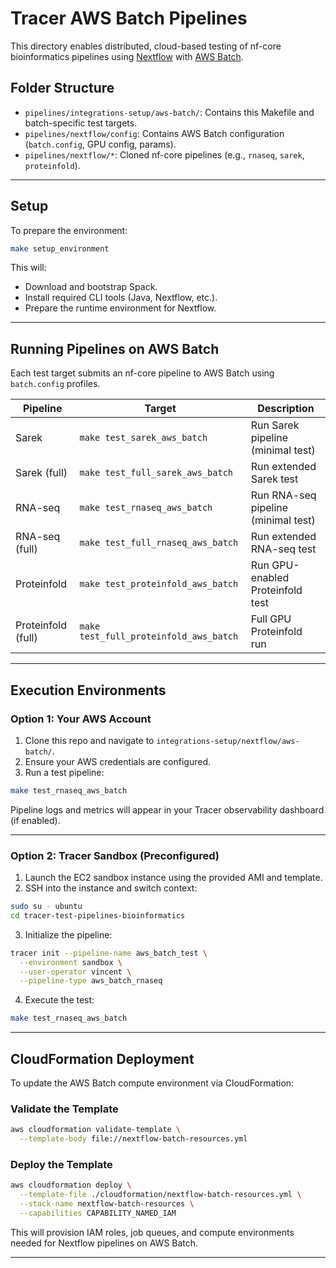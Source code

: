# Tracer AWS Batch Pipelines

This directory enables distributed, cloud-based testing of nf-core bioinformatics pipelines using [Nextflow](https://www.nextflow.io/) with [AWS Batch](https://aws.amazon.com/batch/).

## Folder Structure

- `pipelines/integrations-setup/aws-batch/`: Contains this Makefile and batch-specific test targets.
- `pipelines/nextflow/config`: Contains AWS Batch configuration (`batch.config`, GPU config, params).
- `pipelines/nextflow/*`: Cloned nf-core pipelines (e.g., `rnaseq`, `sarek`, `proteinfold`).

---

## Setup

To prepare the environment:

```bash
make setup_environment
````

This will:

* Download and bootstrap Spack.
* Install required CLI tools (Java, Nextflow, etc.).
* Prepare the runtime environment for Nextflow.

---

## Running Pipelines on AWS Batch

Each test target submits an nf-core pipeline to AWS Batch using `batch.config` profiles.

| Pipeline           | Target                                 | Description                         |
| ------------------ | -------------------------------------- | ----------------------------------- |
| Sarek              | `make test_sarek_aws_batch`            | Run Sarek pipeline (minimal test)   |
| Sarek (full)       | `make test_full_sarek_aws_batch`       | Run extended Sarek test             |
| RNA-seq            | `make test_rnaseq_aws_batch`           | Run RNA-seq pipeline (minimal test) |
| RNA-seq (full)     | `make test_full_rnaseq_aws_batch`      | Run extended RNA-seq test           |
| Proteinfold        | `make test_proteinfold_aws_batch`      | Run GPU-enabled Proteinfold test    |
| Proteinfold (full) | `make test_full_proteinfold_aws_batch` | Full GPU Proteinfold run            |

---

## Execution Environments

### Option 1: Your AWS Account

1. Clone this repo and navigate to `integrations-setup/nextflow/aws-batch/`.
2. Ensure your AWS credentials are configured.
3. Run a test pipeline:

```bash
make test_rnaseq_aws_batch
```

Pipeline logs and metrics will appear in your Tracer observability dashboard (if enabled).

---

### Option 2: Tracer Sandbox (Preconfigured)

1. Launch the EC2 sandbox instance using the provided AMI and template.
2. SSH into the instance and switch context:

```bash
sudo su - ubuntu
cd tracer-test-pipelines-bioinformatics
```

3. Initialize the pipeline:

```bash
tracer init --pipeline-name aws_batch_test \
  --environment sandbox \
  --user-operator vincent \
  --pipeline-type aws_batch_rnaseq
```

4. Execute the test:

```bash
make test_rnaseq_aws_batch
```

---

## CloudFormation Deployment

To update the AWS Batch compute environment via CloudFormation:

### Validate the Template

```bash
aws cloudformation validate-template \
  --template-body file://nextflow-batch-resources.yml
```

### Deploy the Template

```bash
aws cloudformation deploy \
  --template-file ./cloudformation/nextflow-batch-resources.yml \
  --stack-name nextflow-batch-resources \
  --capabilities CAPABILITY_NAMED_IAM
```

This will provision IAM roles, job queues, and compute environments needed for Nextflow pipelines on AWS Batch.

----
